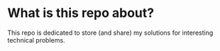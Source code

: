 # What is this repo about?
This repo is dedicated to store (and share) my solutions for interesting technical problems.
